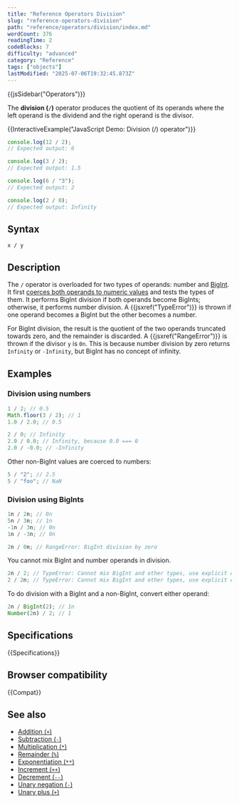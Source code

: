 ```yaml
---
title: "Reference Operators Division"
slug: "reference-operators-division"
path: "reference/operators/division/index.md"
wordCount: 376
readingTime: 2
codeBlocks: 7
difficulty: "advanced"
category: "Reference"
tags: ["objects"]
lastModified: "2025-07-06T19:32:45.873Z"
---
```



{{jsSidebar("Operators")}}

The **division (`/`)** operator produces the quotient of its operands where the left operand is the dividend and the right operand is the divisor.

{{InteractiveExample("JavaScript Demo: Division (/) operator")}}

```js interactive-example
console.log(12 / 2);
// Expected output: 6

console.log(3 / 2);
// Expected output: 1.5

console.log(6 / "3");
// Expected output: 2

console.log(2 / 0);
// Expected output: Infinity
```

## Syntax

```js-nolint
x / y
```

## Description

The `/` operator is overloaded for two types of operands: number and [BigInt](/en-US/docs/Web/JavaScript/Reference/Global_Objects/BigInt). It first [coerces both operands to numeric values](/en-US/docs/Web/JavaScript/Guide/Data_structures#numeric_coercion) and tests the types of them. It performs BigInt division if both operands become BigInts; otherwise, it performs number division. A {{jsxref("TypeError")}} is thrown if one operand becomes a BigInt but the other becomes a number.

For BigInt division, the result is the quotient of the two operands truncated towards zero, and the remainder is discarded. A {{jsxref("RangeError")}} is thrown if the divisor `y` is `0n`. This is because number division by zero returns `Infinity` or `-Infinity`, but BigInt has no concept of infinity.

## Examples

### Division using numbers

```js
1 / 2; // 0.5
Math.floor(3 / 2); // 1
1.0 / 2.0; // 0.5

2 / 0; // Infinity
2.0 / 0.0; // Infinity, because 0.0 === 0
2.0 / -0.0; // -Infinity
```

Other non-BigInt values are coerced to numbers:

```js
5 / "2"; // 2.5
5 / "foo"; // NaN
```

### Division using BigInts

```js
1n / 2n; // 0n
5n / 3n; // 1n
-1n / 3n; // 0n
1n / -3n; // 0n

2n / 0n; // RangeError: BigInt division by zero
```

You cannot mix BigInt and number operands in division.

```js example-bad
2n / 2; // TypeError: Cannot mix BigInt and other types, use explicit conversions
2 / 2n; // TypeError: Cannot mix BigInt and other types, use explicit conversions
```

To do division with a BigInt and a non-BigInt, convert either operand:

```js
2n / BigInt(2); // 1n
Number(2n) / 2; // 1
```

## Specifications

{{Specifications}}

## Browser compatibility

{{Compat}}

## See also

- [Addition (`+`)](/en-US/docs/Web/JavaScript/Reference/Operators/Addition)
- [Subtraction (`-`)](/en-US/docs/Web/JavaScript/Reference/Operators/Subtraction)
- [Multiplication (`*`)](/en-US/docs/Web/JavaScript/Reference/Operators/Multiplication)
- [Remainder (`%`)](/en-US/docs/Web/JavaScript/Reference/Operators/Remainder)
- [Exponentiation (`**`)](/en-US/docs/Web/JavaScript/Reference/Operators/Exponentiation)
- [Increment (`++`)](/en-US/docs/Web/JavaScript/Reference/Operators/Increment)
- [Decrement (`--`)](/en-US/docs/Web/JavaScript/Reference/Operators/Decrement)
- [Unary negation (`-`)](/en-US/docs/Web/JavaScript/Reference/Operators/Unary_negation)
- [Unary plus (`+`)](/en-US/docs/Web/JavaScript/Reference/Operators/Unary_plus)
